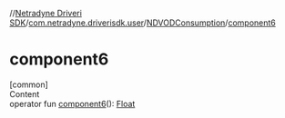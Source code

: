 //[Netradyne Driveri SDK](../../index.md)/[com.netradyne.driverisdk.user](../index.md)/[NDVODConsumption](index.md)/[component6](component6.md)



# component6  
[common]  
Content  
operator fun [component6](component6.md)(): [Float](https://kotlinlang.org/api/latest/jvm/stdlib/kotlin/-float/index.html)  



